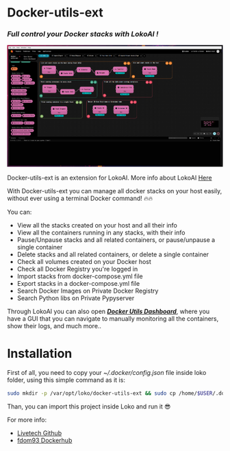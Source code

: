 # Docker-utils-ext
### _Full control your Docker stacks with LokoAI !_ 

![Dockerutilsextpng](Docker-Utils-Ext.png "Docker-utils-ext")

Docker-utils-ext is an extension for LokoAI. More info about LokoAI [Here]

With Docker-utils-ext you can manage all docker stacks on your host easily, without ever using a terminal Docker command! 🔥🔥

You can:
- View all the stacks created on your host and all their info
- View all the containers running in any stacks, with their info
- Pause/Unpause stacks and all related containers, or pause/unpause a single container
- Delete stacks and all related containers, or delete a single container
- Check all volumes created on your Docker host
- Check all Docker Registry you're logged in
- Import stacks from docker-compose.yml file
- Export stacks in a docker-compose.yml file
- Search Docker Images on Private Docker Registry
- Search Python libs on Private Pypyserver

Through LokoAI you can also open <u>_**Docker Utils Dashboard**_</u>, where you have a GUI that you can navigate to manually monitoring all the containers, show their logs, and much more..

# Installation
First of all, you need to copy your _~/.docker/config.json_ file inside loko folder, using this simple command as it is:

```sh
sudo mkdir -p /var/opt/loko/docker-utils-ext && sudo cp /home/$USER/.docker/config.json /var/opt/loko/docker-utils-ext
```

Than, you can import this project inside Loko and run it 😎


For more info:
- [Livetech Github]
- [fdom93 Dockerhub]

[Here]: <https://github.com/loko-ai/loko>
[Livetech Github]: <https://github.com/loko-ai>
[fdom93 Dockerhub]: <https://hub.docker.com/u/fdom93>
